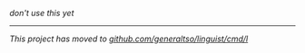 *don't use this yet*

---

*This project has moved to [github.com/generaltso/linguist/cmd/l](https://github.com/generaltso/linguist/tree/master/cmd/l)*
